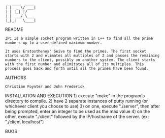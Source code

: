      _ ____  ____
	| |  _ \/ ___|
	| | |_| |/
	| |  __/ \___
	|_|_|   \____|

README

	IPC is a simple socket program written in C++ to find all the prime numbers up to a user-defined maximum number.

	It uses Eratosthenes' Seive to find the primes. The first socket starts with 2 and elimates all multiples of 2 and passes the remaining numbers to the client, possibly on another system. The client starts with the first number and elimitates all of its multiples. This process goes back and forth until all the primes have been found.


AUTHORS
	
	Christian Poynter and John Frederick


INSTALLATION AND EXECUTION
	1) execute "make" in the program's directory to compile. 
	2) have 2 separate instances of putty running (or whichever client you choose to use)
	3) on one, execute "./server", then after being prompted, enter an integer to be used as the max value
	4) on the other, execute "./client" followed by the IP/hostname of the server. 
		(ex: "./client localhost")
	

BUGS

